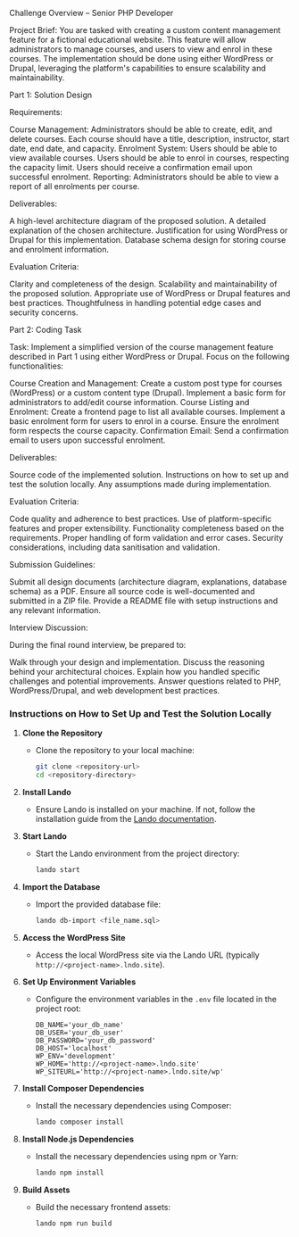 Challenge Overview – Senior PHP Developer

Project Brief: You are tasked with creating a custom content management feature for a fictional educational website. This feature will allow administrators to manage courses, and users to view and enrol in these courses. The implementation should be done using either WordPress or Drupal, leveraging the platform's capabilities to ensure scalability and maintainability.

Part 1: Solution Design

Requirements:

Course Management:
Administrators should be able to create, edit, and delete courses.
Each course should have a title, description, instructor, start date, end date, and capacity.
Enrolment System:
Users should be able to view available courses.
Users should be able to enrol in courses, respecting the capacity limit.
Users should receive a confirmation email upon successful enrolment.
Reporting:
Administrators should be able to view a report of all enrolments per course.
 

Deliverables:

A high-level architecture diagram of the proposed solution.
A detailed explanation of the chosen architecture.
Justification for using WordPress or Drupal for this implementation.
Database schema design for storing course and enrolment information.
 

Evaluation Criteria:

Clarity and completeness of the design.
Scalability and maintainability of the proposed solution.
Appropriate use of WordPress or Drupal features and best practices.
Thoughtfulness in handling potential edge cases and security concerns.
 

 

Part 2: Coding Task

 

Task: Implement a simplified version of the course management feature described in Part 1 using either WordPress or Drupal. Focus on the following functionalities:

Course Creation and Management:
Create a custom post type for courses (WordPress) or a custom content type (Drupal).
Implement a basic form for administrators to add/edit course information.
Course Listing and Enrolment:
Create a frontend page to list all available courses.
Implement a basic enrolment form for users to enrol in a course.
Ensure the enrolment form respects the course capacity.
Confirmation Email:
Send a confirmation email to users upon successful enrolment.
 

Deliverables:

Source code of the implemented solution.
Instructions on how to set up and test the solution locally.
Any assumptions made during implementation.
 

Evaluation Criteria:

Code quality and adherence to best practices.
Use of platform-specific features and proper extensibility.
Functionality completeness based on the requirements.
Proper handling of form validation and error cases.
Security considerations, including data sanitisation and validation.
 

 

Submission Guidelines:

 

Submit all design documents (architecture diagram, explanations, database schema) as a PDF.
Ensure all source code is well-documented and submitted in a ZIP file.
Provide a README file with setup instructions and any relevant information.
 

 

Interview Discussion:

 

During the final round interview, be prepared to:

Walk through your design and implementation.
Discuss the reasoning behind your architectural choices.
Explain how you handled specific challenges and potential improvements.
Answer questions related to PHP, WordPress/Drupal, and web development best practices.

### Instructions on How to Set Up and Test the Solution Locally

1. **Clone the Repository**
   - Clone the repository to your local machine:
     ```bash
     git clone <repository-url>
     cd <repository-directory>
     ```

2. **Install Lando**
   - Ensure Lando is installed on your machine. If not, follow the installation guide from the [Lando documentation](https://docs.lando.dev/basics/installation.html).

3. **Start Lando**
   - Start the Lando environment from the project directory:
     ```bash
     lando start
     ```

4. **Import the Database**
   - Import the provided database file:
     ```bash
     lando db-import <file_name.sql>
     ```

5. **Access the WordPress Site**
   - Access the local WordPress site via the Lando URL (typically `http://<project-name>.lndo.site`).

6. **Set Up Environment Variables**
   - Configure the environment variables in the `.env` file located in the project root:
     ```env
     DB_NAME='your_db_name'
     DB_USER='your_db_user'
     DB_PASSWORD='your_db_password'
     DB_HOST='localhost'
     WP_ENV='development'
     WP_HOME='http://<project-name>.lndo.site'
     WP_SITEURL='http://<project-name>.lndo.site/wp'
     ```

7. **Install Composer Dependencies**
   - Install the necessary dependencies using Composer:
     ```bash
     lando composer install
     ```

8. **Install Node.js Dependencies**
   - Install the necessary dependencies using npm or Yarn:
     ```bash
     lando npm install
     ```

9. **Build Assets**
   - Build the necessary frontend assets:
     ```bash
     lando npm run build
     ```
